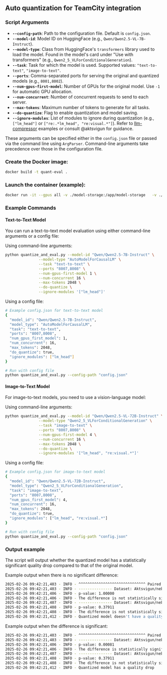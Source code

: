 ## Auto quantization for TeamCity integration

### Script Arguments

- **`--config-path`**: Path to the configuration file. Default is `config.json`.
- **`--model-id`**: Model ID on HuggingFace (e.g., `Qwen/Qwen2.5-VL-7B-Instruct`).
- **`--model-type`**: Class from HuggingFace's `transformers` library used to load the model. Found in the model's card under "Use with transformers" (e.g., `Qwen2_5_VLForConditionalGeneration`).
- **`--task`**: Task for which the model is used. Supported values: `"text-to-text"`, `"image-to-text"`.
- **`--ports`**: Comma-separated ports for serving the original and quantized models (e.g., `8001,8002`).
- **`--num-gpus-first-model`**: Number of GPUs for the original model. Use `-1` for automatic GPU allocation.
- **`--num-concurrent`**: Number of concurrent requests to send to each server.
- **`--max-tokens`**: Maximum number of tokens to generate for all tasks.
- **`--do-quantize`**: Flag to enable quantization and model saving.
- **`--ignore-modules`**: List of modules to ignore during quantization (e.g., `["lm_head"]` or `["re:.*lm_head", "re:visual.*"]`). Refer to [llm-compressor](https://github.com/vllm-project/llm-compressor/tree/main/examples) examples or consult @aktsvigun for guidance.

These arguments can be specified either in the `config.json` file or passed via the command line using `ArgParser`. Command-line arguments take precedence over those in the configuration file.

### Create the Docker image: 
```bash
docker build -t quant-eval .
```

### Launch the container (example):
```bash
docker run -it --gpus all -v ./model-storage:/app/model-storage   -v ./eval-generations:/app/eval-generations -v ./cache:/app/cache   -e NEBIUS_API_KEY=$NEBIUS_API_KEY    -e HF_TOKEN=$HF_TOKEN   -p 8007-8008:8007-8008   quant-eval
```

### Example Commands

#### Text-to-Text Model
You can run a text-to-text model evaluation using either command-line arguments or a config file:

Using command-line arguments:
```bash
python quantize_and_eval.py --model-id "Qwen/Qwen2.5-7B-Instruct" \
               --model-type "AutoModelForCausalLM" \
               --task "text-to-text" \
               --ports "8007,8008" \
               --num-gpus-first-model 1 \
               --num-concurrent 16 \
               --max-tokens 2048 \
               --do-quantize \
               --ignore-modules '["lm_head"]'
```

Using a config file:
```bash
# Example config.json for text-to-text model
{
  "model_id": "Qwen/Qwen2.5-7B-Instruct",
  "model_type": "AutoModelForCausalLM",
  "task": "text-to-text",
  "ports": "8007,8008",
  "num_gpus_first_model": 1,
  "num_concurrent": 16,
  "max_tokens": 2048,
  "do_quantize": true,
  "ignore_modules": ["lm_head"]
}

# Run with config file
python quantize_and_eval.py --config-path "config.json"
```

#### Image-to-Text Model
For image-to-text models, you need to use a vision-language model:

Using command-line arguments:
```bash
python quantize_and_eval.py --model-id "Qwen/Qwen2.5-VL-72B-Instruct" \
               --model-type "Qwen2_5_VLForConditionalGeneration" \
               --task "image-to-text" \
               --ports "8007,8008" \
               --num-gpus-first-model 4 \
               --num-concurrent 16 \
               --max-tokens 2048 \
               --do-quantize \
               --ignore-modules '["lm_head", "re:visual.*"]'
```

Using a config file:
```bash
# Example config.json for image-to-text model
{
  "model_id": "Qwen/Qwen2.5-VL-72B-Instruct",
  "model_type": "Qwen2_5_VLForConditionalGeneration",
  "task": "image-to-text",
  "ports": "8007,8008",
  "num_gpus_first_model": 4,
  "num_concurrent": 16,
  "max_tokens": 2048,
  "do_quantize": true,
  "ignore_modules": ["lm_head", "re:visual.*"]
}

# Run with config file
python quantize_and_eval.py --config-path "config.json"
```

### Output example
The script will output whether the quantized model has a statistically significant quality drop compared to that of the original model.

Example output when there is no significant difference:
```bash
2025-02-26 09:42:21,403 - INFO - ^^^^^^^^^^^^^^^^^^^^^^^^^^^^^^ Paired t-test results ^^^^^^^^^^^^^^^^^^^^^^^^^^^^^^
2025-02-26 09:42:21,403 - INFO - --------------- Dataset: Aktsvigun/nebius_eval_gpqa_diamond ---------------
2025-02-26 09:42:21,406 - INFO - p-value: 1.00000
2025-02-26 09:42:21,406 - INFO - The difference is not statistically significant (p >= 0.05). The quantized model performance is similar.
2025-02-26 09:42:21,407 - INFO - --------------- Dataset: Aktsvigun/nebius_eval_mmlu_pro ---------------
2025-02-26 09:42:21,408 - INFO - p-value: 0.37911
2025-02-26 09:42:21,408 - INFO - The difference is not statistically significant (p >= 0.05). The quantized model performance is similar.
2025-02-26 09:42:21,412 - INFO - Quantized model doesn't have a quality drop
```

Example output when the difference is significant:
```bash
2025-02-26 09:42:21,403 - INFO - ^^^^^^^^^^^^^^^^^^^^^^^^^^^^^^ Paired t-test results ^^^^^^^^^^^^^^^^^^^^^^^^^^^^^^
2025-02-26 09:42:21,403 - INFO - --------------- Dataset: Aktsvigun/nebius_eval_gpqa_diamond ---------------
2025-02-26 09:42:21,406 - INFO - p-value: 0.00081
2025-02-26 09:42:21,406 - INFO - The difference is statistically significant (p < 0.05). The quantized model likely has lower performance.
2025-02-26 09:42:21,407 - INFO - --------------- Dataset: Aktsvigun/nebius_eval_mmlu_pro ---------------
2025-02-26 09:42:21,408 - INFO - p-value: 0.37911
2025-02-26 09:42:21,408 - INFO - The difference is not statistically significant (p >= 0.05). The quantized model performance is similar.
2025-02-26 09:42:21,412 - INFO - Quantized model has a quality drop
```